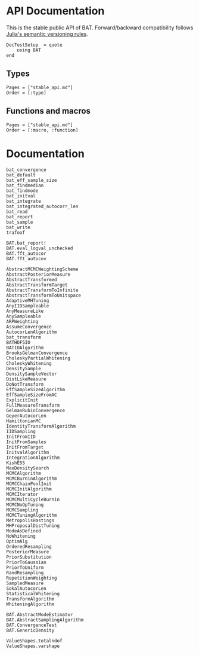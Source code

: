 # API Documentation

This is the stable public API of BAT. Forward/backward compatibility follows
[Julia's semantic versioning rules](https://julialang.github.io/Pkg.jl/v1/compatibility/).


```@meta
DocTestSetup  = quote
    using BAT
end
```

## Types

```@index
Pages = ["stable_api.md"]
Order = [:type]
```

## Functions and macros

```@index
Pages = ["stable_api.md"]
Order = [:macro, :function]
```

# Documentation


```@docs
bat_convergence
bat_default
bat_eff_sample_size
bat_findmedian
bat_findmode
bat_initval
bat_integrate
bat_integrated_autocorr_len
bat_read
bat_report
bat_sample
bat_write
trafoof

BAT.bat_report!
BAT.eval_logval_unchecked
BAT.fft_autocor
BAT.fft_autocov

AbstractMCMCWeightingScheme
AbstractPosteriorMeasure
AbstractTransformed
AbstractTransformTarget
AbstractTransformToInfinite
AbstractTransformToUnitspace
AdaptiveMHTuning
AnyIIDSampleable
AnyMeasureLike
AnySampleable
ARPWeighting
AssumeConvergence
AutocorLenAlgorithm
bat_transform
BATHDF5IO
BATIOAlgorithm
BrooksGelmanConvergence
CholeskyPartialWhitening
CholeskyWhitening
DensitySample
DensitySampleVector
DistLikeMeasure
DoNotTransform
EffSampleSizeAlgorithm
EffSampleSizeFromAC
ExplicitInit
FullMeasureTransform
GelmanRubinConvergence
GeyerAutocorLen
HamiltonianMC
IdentityTransformAlgorithm
IIDSampling
InitFromIID
InitFromSamples
InitFromTarget
InitvalAlgorithm
IntegrationAlgorithm
KishESS
MaxDensitySearch
MCMCAlgorithm
MCMCBurninAlgorithm
MCMCChainPoolInit
MCMCInitAlgorithm
MCMCIterator
MCMCMultiCycleBurnin
MCMCNoOpTuning
MCMCSampling
MCMCTuningAlgorithm
MetropolisHastings
MHProposalDistTuning
ModeAsDefined
NoWhitening
OptimAlg
OrderedResampling
PosteriorMeasure
PriorSubstitution
PriorToGaussian
PriorToUniform
RandResampling
RepetitionWeighting
SampledMeasure
SokalAutocorLen
StatisticalWhitening
TransformAlgorithm
WhiteningAlgorithm

BAT.AbstractModeEstimator
BAT.AbstractSamplingAlgorithm
BAT.ConvergenceTest
BAT.GenericDensity

ValueShapes.totalndof
ValueShapes.varshape
```
